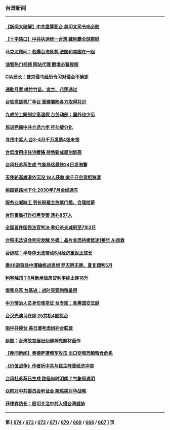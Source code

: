 ### 台湾新闻
---
#### [【新闻大破解】中共盘算犯台 美印太司令呛必败](../../pages/ncid1349361/n14039523.md?07220445) 
#### [【十字路口】中共执迷统一台湾 藏称霸全球密码](../../pages/ncid1349361/n14039462.md?07220445) 
#### [马克龙顾问：若爆台海危机 法国和美国在一起](../../pages/ncid1349361/n14039554.md?07220445) 
#### [油管热门视频 网站代理 翻墙必看视频](http://138.2.39.72:81/youtube.html?epic-marker?07220445)
#### [CIA局长：普京侵乌经历令习对侵台不确定](../../pages/ncid1349361/n14039518.md?07220445) 
#### [通勤月票 桃竹竹苗、宜兰、花莲通过](../../pages/ncid1349361/n14039499.md?07220445) 
#### [台铁高雄机厂争议  营建署盼各方取得共识](../../pages/ncid1349361/n14039497.md?07220445) 
#### [九成劳工盼制定高温假 台劳动部：国外也少见](../../pages/ncid1349361/n14039500.md?07220445) 
#### [民进党揭中共介选六步 吁勿被分化](../../pages/ncid1349361/n14039501.md?07220445) 
#### [寻找中奖人 台3-4月千万发票4张未领](../../pages/ncid1349361/n14039496.md?07220445) 
#### [台低度用电住宅缓降 待售新成屋创新高](../../pages/ncid1349361/n14039491.md?07220445) 
#### [台风杜苏芮生成 气象局估最快24日发海警](../../pages/ncid1349361/n14039504.md?07220445) 
#### [天使轮高雄港外沉没 19人获救 逾千只空货柜海漂](../../pages/ncid1349361/n14039505.md?07220445) 
#### [桃园铁路地下化 2030年7月全线通车](../../pages/ncid1349361/n14039490.md?07220445) 
#### [服务业喊缺工 劳长盼雇主放低门槛、合理给薪](../../pages/ncid1349361/n14039487.md?07220445) 
#### [台刑事局打诈扫黑专案 逮补857人](../../pages/ncid1349361/n14039488.md?07220445) 
#### [全国首件国民法官判决 季妇杀夫减刑至7年2月](../../pages/ncid1349361/n14039486.md?07220445) 
#### [台积电法说会利空发酵 外媒：晶片业恐持续低迷1整年 Ai难救](../../pages/ncid1349361/n14039476.md?07220445) 
#### [台综院：半导体无法带动6月经济重返正成长](../../pages/ncid1349361/n14039432.md?07220445) 
#### [邀48退将赴中灌输统战思想 罗志明无罪、夏复翔判5月](../../pages/ncid1349361/n14039426.md?07220445) 
#### [利率触顶？6月新承做房贷利率终止连18升](../../pages/ncid1349361/n14039428.md?07220445) 
#### [借鉴乌军 台基进：战时买猫狗粮备用](../../pages/ncid1349361/n14039416.md?07220445) 
#### [中方情治人员身份难举证 台专家：急需国安法庭](../../pages/ncid1349361/n14039433.md?07220445) 
#### [台汉光演习在即 25共机4舰扰台](../../pages/ncid1349361/n14039434.md?07220445) 
#### [阻中共侵台 美日澳考虑组护台联盟](../../pages/ncid1349361/n14039435.md?07220445) 
#### [组图：台湾故宫展出仙佛神鬼题材画作](../../pages/ncid1349361/n14039291.md?07220445) 
#### [【晚间新闻】奥德萨遭俄军攻击 出口受阻恐酿粮食危机](../../pages/ncid1349361/n14039305.md?07220445) 
#### [《价值战争》作者析中共与民主阵营经济冲突](../../pages/ncid1349361/n14037712.md?07220445) 
#### [台风杜苏芮已生成 路径何时明朗？气象局说明](../../pages/ncid1349361/n14038985.md?07220445) 
#### [众院对中共委员会听证会 聚焦美对华战略](../../pages/ncid1349361/n14038798.md?07220445) 
#### [菲律宾防长：密切关注中共入侵台湾威胁](../../pages/ncid1349361/n14038431.md?07220445) 

---
#### 第 [ [674](./674.md?07220445) / [673](./673.md?07220445) / [672](./672.md?07220445) / [671](./671.md?07220445) / [670](./670.md?07220445) / [669](./669.md?07220445) / [668](./668.md?07220445) / [667](./667.md?07220445) ] 页
